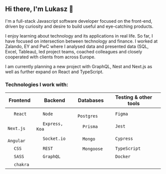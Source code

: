 ## Hi there, I'm Lukasz 👋

I'm a full-stack Javascript software developer focused on the front-end, driven by curiosity and desire to build useful and eye-catching products.

I enjoy learning about technology and its applications in real life. So far, I have focused on intersection between technology and finance. I worked at Zalando, EY and PwC where I analysed data and presented data (SQL, Excel, Tableau), led project teams, coached colleagues and closely cooperated with clients from across Europe.

I am currently planning a new project with GraphQL, Nest and Next.js as well as further expand on React and TypeScript.

### Technologies I work with:
 Frontend                                                                                                                                                          | Backend                                                                                                                                     | Databases                                                                                                                                                    | Testing & other tools                                                                                                                                                                              |
|-------------------------------------------------------------------------------------------------------------------------------------------------------------------|---------------------------------------------------------------------------------------------------------------------------------------------|--------------------------------------------------------------------------------------------------------------------------------------------------------------|----------------------------------------------------------------------------------------------------------------------------------------------------------------------------------------------------|
| <img width="16px" src="https://upload.wikimedia.org/wikipedia/commons/thumb/a/a7/React-icon.svg/1200px-React-icon.svg.png" /> `React`                             | <img width="16px" src="https://upload.wikimedia.org/wikipedia/commons/thumb/d/d9/Node.js_logo.svg/1200px-Node.js_logo.svg.png" /> `Node`    | <img width="16px" src="https://upload.wikimedia.org/wikipedia/commons/2/29/Postgresql_elephant.svg" /> `Postgres`                                            | <img width="16px" src="https://is5-ssl.mzstatic.com/image/thumb/Purple116/v4/f3/4e/4d/f34e4de3-801c-b2c2-8daf-7ee4ed93c13c/AppIcon-0-1x_U007emarketing-0-7-0-85-220.png/1200x630wa.png" /> `Figma` |
| <img width="16px" src="https://seeklogo.com/images/N/next-js-logo-8FCFF51DD2-seeklogo.com.png"/> `Next.js`                                                        | <img width="16px" src="https://aralroca.com/images/blog-images/42.png" /> `Express, Koa`                                                    | <img width="16px" src="https://seeklogo.com/images/P/prisma-logo-3805665B69-seeklogo.com.png" />`Prisma`                                                     | <img width="16px" src="https://nx.dev/documentation/shared/jest-logo.png" /> `Jest`                                                                                                                |
| <img width="16px" src="https://upload.wikimedia.org/wikipedia/commons/thumb/c/cf/Angular_full_color_logo.svg/1200px-Angular_full_color_logo.svg.png" /> `Angular` | <img width="16px" src="https://upload.wikimedia.org/wikipedia/commons/9/96/Socket-io.svg" /> `Socket.io`                                    | <img width="16px" src="https://w7.pngwing.com/pngs/63/19/png-transparent-mongodb-database-nosql-postgresql-mongo-text-logo-business-thumbnail.png" />`Mongo` | <img width="16px" src="https://encrypted-tbn0.gstatic.com/images?q=tbn:ANd9GcTBNI2O14xx9s1OidGqEuN9HTH85uOnrTDYke3QK2zYSQ4VLTMXlvHWPSgNCjMLJODdel8&usqp=CAU"/> `Cypress`                           |
| <img width="16px" src="https://upload.wikimedia.org/wikipedia/commons/thumb/d/d5/CSS3_logo_and_wordmark.svg/1200px-CSS3_logo_and_wordmark.svg.png" /> `CSS`       | <img width="16px" src="https://encrypted-tbn0.gstatic.com/images?q=tbn:ANd9GcQVrGhpCu6brPEhizJYY8O27KRO-1yMvq_F_g&usqp=CAU" /> `REST`       | <img width="16px" src="https://thecodebarbarian.com/images/mongoose5.png" />`Mongoose`                                                                       | <img width="16px" src="https://cdn.jsdelivr.net/gh/devicons/devicon/icons/typescript/typescript-original.svg" /> `TypeScript`                                                                      |
| <img width="16px" src="https://upload.wikimedia.org/wikipedia/commons/thumb/9/96/Sass_Logo_Color.svg/1200px-Sass_Logo_Color.svg.png" />   `SASS`                  | <img width="16px" src="https://upload.wikimedia.org/wikipedia/commons/thumb/1/17/GraphQL_Logo.svg/1200px-GraphQL_Logo.svg.png" /> `GraphQL` |                                                                                                                                                              | <img width="16px" src="https://openwrt.org/_media/media/homepage-docker-logo.png" /> `Docker`                                                                                                      |
| <img width="16px" src="https://pbs.twimg.com/profile_images/1244925541448286208/rzylUjaf_400x400.jpg" /> `chakra`                                                 |                                                                                                                                             |                                                                                                                                                              |                                                                                                                                                                                                    |                                                                                     |
